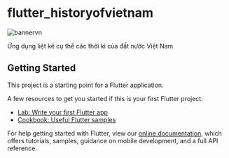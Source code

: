 # flutter_historyofvietnam

![bannervn](https://user-images.githubusercontent.com/71002261/127608971-98ec5ea9-2335-4e40-9a18-1de4392a2aad.png)


Ứng dụng liệt kê cụ thể các thời kì của đất nước Việt Nam

## Getting Started

This project is a starting point for a Flutter application.

A few resources to get you started if this is your first Flutter project:

- [Lab: Write your first Flutter app](https://flutter.dev/docs/get-started/codelab)
- [Cookbook: Useful Flutter samples](https://flutter.dev/docs/cookbook)

For help getting started with Flutter, view our
[online documentation](https://flutter.dev/docs), which offers tutorials,
samples, guidance on mobile development, and a full API reference.
